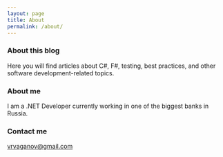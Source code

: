 ```yaml
---
layout: page
title: About
permalink: /about/
---
```


### About this blog

Here you will find articles about C#, F#, testing, best practices, and other software development-related topics.

### About me

I am a .NET Developer currently working in one of the biggest banks in Russia.

### Contact me

vrvaganov@gmail.com